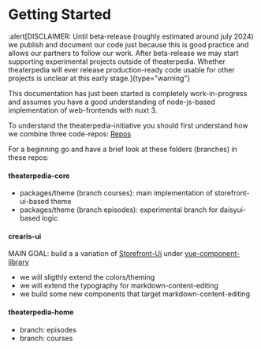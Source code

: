 # Getting Started
:alert[DISCLAIMER: Until beta-release (roughly estimated around july 2024) we publish and document our code just because this is good practice and allows our partners to follow our work. After beta-release we may start supporting experimental projects outside of theaterpedia. Whether theaterpedia will ever release production-ready code usable for other projects is unclear at this early stage.]{type="warning"}

This documentation has just been started is completely work-in-progress and assumes you have a good understanding of node-js-based implementation of web-frontends with nuxt 3.

To understand the theaterpedia-initiative you should first understand how we combine three code-repos:
[Repos](/introduction/repos)

For a beginning go and have a brief look at these folders (branches) in these repos:
#### theaterpedia-core
- packages/theme (branch courses): main implementation of storefront-ui-based theme
- packages/theme (branch episodes): experimental branch for daisyui-based logic


#### crearis-ui
MAIN GOAL: build a a variation of [Storefront-Ui](https://storefrontui.io) under [vue-component-library](https://github.com/theaterpedia/crearis-ui/tree/main/packages/sfui/frameworks/vue) 
- we will sligthly extend the colors/theming
- we will extend the typography for markdown-content-editing
- we build some new components that target markdown-content-editing


#### theaterpedia-home
- branch: episodes
- branch: courses

